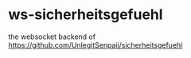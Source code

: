 # ws-sicherheitsgefuehl

the websocket backend of https://github.com/UnlegitSenpaii/sicherheitsgefuehl
